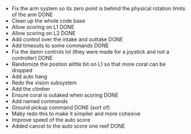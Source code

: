  - Fix the arm system so its zero point is behind the physical rotation limits of the arm  DONE
 - Clean up the whole code base
 - Allow scoring on L1   DONE
 - Allow scoring on L2   DONE
 - Add control over the intake and outtake  DONE
 - Add timeouts to some commands  DONE
 - Fix the damn controls lol (they were made for a joystick and not a controller)   DONE
 - Randomize the postion alittle bit on L1 so that more coral can be dropped
 - Add auto hang
 - Redo the vision subsystem
 - Add the climber
 - Ensure coral is outaked when scoring  DONE
 - Add named commands 
 - Ground pickup command DONE (sort of)
 - Maby redo this to make it simpiler and more cohesive
 - Improve speed of the auto score
 - Added cancel to the auto score one reef  DONE